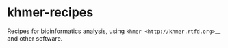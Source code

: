 khmer-recipes
=============

Recipes for bioinformatics analysis, using `khmer
<http://khmer.rtfd.org>`__ and other software.
